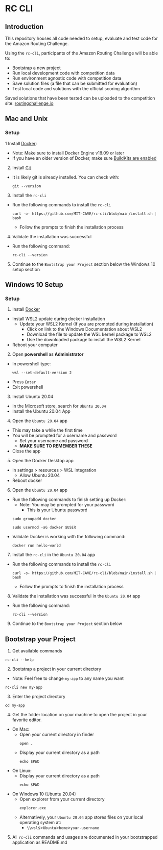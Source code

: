 # RC CLI
## Introduction
This repository houses all code needed to setup, evaluate and test code for the Amazon Routing Challenge.

Using the `rc-cli`, participants of the Amazon Routing Challenge will be able to:
- Bootstrap a new project
- Run local development code with competition data
- Run environment agnostic code with competition data
- Save solution files (a file that can be submitted for evaluation)
- Test local code and solutions with the official scoring algorithm

Saved solutions that have been tested can be uploaded to the competition site: [routingchallenge.io](https://routingchallenge.io)

## Mac and Unix
### Setup
1 Install [Docker](https://docs.docker.com/get-docker/):
  - Note: Make sure to install Docker Engine v18.09 or later
  - If you have an older version of Docker, make sure [BuildKits are enabled](https://docs.docker.com/develop/develop-images/build_enhancements/#to-enable-buildkit-builds)
2) Install [Git](https://git-scm.com)
  - It is likely git is already installed. You can check with:
    ```
    git --version
    ```
3) Install the `rc-cli`
  - Run the following commands to install the `rc-cli`
    ```
    curl -o- https://github.com/MIT-CAVE/rc-cli/blob/main/install.sh | bash
    ```
    - Follow the prompts to finish the installation process
4) Validate the installation was successful
  - Run the following command:
    ```
    rc-cli --version
    ```
5) Continue to the `Bootstrap your Project` section below the Windows 10 setup section

## Windows 10 Setup
### Setup
1) Install [Docker](https://hub.docker.com/editions/community/docker-ce-desktop-windows/)
  - Install WSL2 update during docker installation
    - Update your WSL2 Kernel (If you are prompted during installation)
      - Click on link to the Windows Documentation about WSL2
      - Download the file to update the WSL kernel package to WSL2
      - Use the downloaded package to install the WSL2 Kernel
  - Reboot your computer
2) Open **powershell** as **Administrator**
  - In powershell type:
    ```
    wsl --set-default-version 2
    ```
  - Press `Enter`
  - Exit powershell
3) Install Ubuntu 20.04
  - In the Microsoft store, search for `Ubuntu 20.04`
  - Install the Ubuntu 20.04 App
4) Open the `Ubuntu 20.04` app
  - This may take a while the first time
  - You will be prompted for a username and password
    - Set your username and password
    - **MAKE SURE TO REMEMBER THESE**
  - Close the app
5) Open the Docker Desktop app
  - In settings > resources > WSL Integration
    - Allow Ubuntu 20.04
  - Reboot docker
6) Open the `Ubuntu 20.04` app
  - Run the following commands to finish setting up Docker:
    - Note: You may be prompted for your password
      - This is your Ubuntu password
    ```
    sudo groupadd docker
    ```
    ```
    sudo usermod -aG docker $USER
    ```
  - Validate Docker is working with the following command:
    ```
    docker run hello-world
    ```
7) Install the `rc-cli` in the `Ubuntu 20.04` app
  - Run the following commands to install the `rc-cli`
    ```
    curl -o- https://github.com/MIT-CAVE/rc-cli/blob/main/install.sh | bash
    ```
    - Follow the prompts to finish the installation process
8) Validate the installation was successful in the `Ubuntu 20.04` app
  - Run the following command:
    ```
    rc-cli --version
    ```
9) Continue to the `Bootstrap your Project` section below

## Bootstrap your Project
1) Get available commands
  ```
  rc-cli --help
  ```
2) Bootstrap a project in your current directory
  - Note: Feel free to change `my-app` to any name you want
  ```
  rc-cli new my-app
  ```
3) Enter the project directory
  ```
  cd my-app
  ```
4) Get the folder location on your machine to open the project in your favorite editor.
  - On Mac:
    - Open your current directory in finder
      ```
      open .
      ```
    - Display your current directory as a path
      ```
      echo $PWD
      ```
  - On Linux:
    - Display your current directory as a path
      ```
      echo $PWD
      ```
  - On Windows 10 (Ubuntu 20.04)
    - Open explorer from your current directory
      ```
      explorer.exe
      ```
    - Alternatively, your `Ubuntu 20.04` app stores files on your local operating system at:
      - `\\wsl$`>`Ubuntu`>`home`>`your-username`
5) All `rc-cli` commands and usages are documented in your bootstrapped application as README.md
